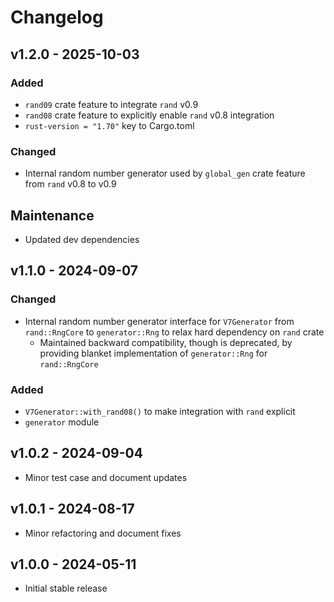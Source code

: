 # Changelog

## v1.2.0 - 2025-10-03

### Added

- `rand09` crate feature to integrate `rand` v0.9
- `rand08` crate feature to explicitly enable `rand` v0.8 integration
- `rust-version = "1.70"` key to Cargo.toml

### Changed

- Internal random number generator used by `global_gen` crate feature from
  `rand` v0.8 to v0.9

## Maintenance

- Updated dev dependencies

## v1.1.0 - 2024-09-07

### Changed

- Internal random number generator interface for `V7Generator` from
  `rand::RngCore` to `generator::Rng` to relax hard dependency on `rand` crate
  - Maintained backward compatibility, though is deprecated, by providing
    blanket implementation of `generator::Rng` for `rand::RngCore`

### Added

- `V7Generator::with_rand08()` to make integration with `rand` explicit
- `generator` module

## v1.0.2 - 2024-09-04

- Minor test case and document updates

## v1.0.1 - 2024-08-17

- Minor refactoring and document fixes

## v1.0.0 - 2024-05-11

- Initial stable release
